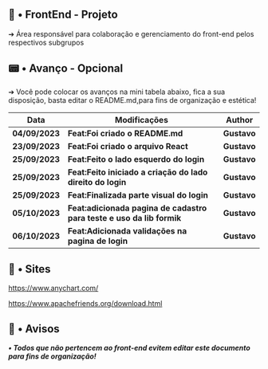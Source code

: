## 🧭 • FrontEnd - Projeto

➔ Área responsável para colaboração e gerenciamento do front-end pelos respectivos subgrupos


## 📟 • Avanço - Opcional

➔ Você pode colocar os avanços na mini tabela abaixo, fica a sua disposição, basta editar o README.md,para fins de organização e estética!

| **Data** | **Modificações** | **Author** |
| --- | --- | --- | 
| **04/09/2023** | **Feat:Foi criado o README.md** | **Gustavo** |
| **23/09/2023** | **Feat:Foi criado o arquivo React** | **Gustavo** |
| **25/09/2023** | **Feat:Feito o lado esquerdo do login** | **Gustavo** |
| **25/09/2023** | **Feat:Feito iniciado a criação do lado direito do login** | **Gustavo** |
| **25/09/2023** | **Feat:Finalizada parte visual do login** | **Gustavo** |
| **05/10/2023** | **Feat:adicionada pagina de cadastro para teste e uso da lib formik** | **Gustavo** |
| **06/10/2023** | **Feat:Adicionada validações na pagina de login** | **Gustavo** |
## 🎂 • Sites 

https://www.anychart.com/

https://www.apachefriends.org/download.html

## 🛑 • Avisos
***• Todos que não pertencem ao front-end evitem editar este documento para fins de organização!***
